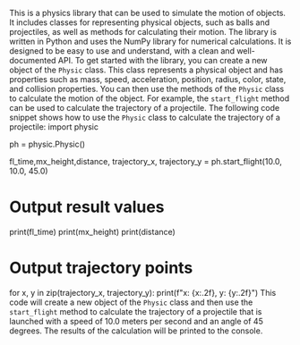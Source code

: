 This is a physics library that can be used to simulate the motion of objects. It includes classes for representing physical objects, such as balls and projectiles, as well as methods for calculating their motion.
The library is written in Python and uses the NumPy library for numerical calculations. It is designed to be easy to use and understand, with a clean and well-documented API.
To get started with the library, you can create a new object of the `Physic` class. This class represents a physical object and has properties such as mass, speed, acceleration, position, radius, color, state, and collision properties.
You can then use the methods of the `Physic` class to calculate the motion of the object. For example, the `start_flight` method can be used to calculate the trajectory of a projectile.
The following code snippet shows how to use the `Physic` class to calculate the trajectory of a projectile:
import physic

ph = physic.Physic()

fl_time,mx_height,distance, trajectory_x, trajectory_y = ph.start_flight(10.0, 10.0, 45.0)
# Output result values
print(fl_time)
print(mx_height)
print(distance)

# Output trajectory points
for x, y in zip(trajectory_x, trajectory_y):
    print(f"x: {x:.2f}, y: {y:.2f}")
This code will create a new object of the `Physic` class and then use the `start_flight` method to calculate the trajectory of a projectile that is launched with a speed of 10.0 meters per second and an angle of 45 degrees. The results of the calculation will be printed to the console.
